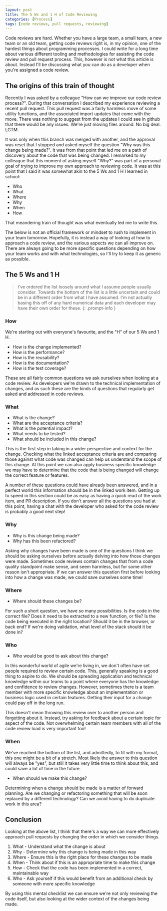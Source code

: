 ```yaml
---
layout: post
title: The 5 Ws and 1 H of Code Reviewing
categories: [Process]
tags: [code reviews, pull requests, reviewing]
---
```


Code reviews are hard. Whether you have a large team, a small team, a new team or an old team, getting code reviews right is, in my opinion, one of the hardest things about programming processes. I could write for a long time about various different tooling and methodologies for assisting the code review and pull request process. This, however is not what this article is about. Instead I'll be discussing what you can do as a developer when you're assigned a code review.

## The origins of this train of thought

Recently I was asked by a colleague "How can we improve our code review process?". During that conversation I described my experience reviewing a recent pull request. This pull request was a fairly harmless move of some utility functions, and the associated import updates that come with the move. There was nothing to suggest from the updates I could see in github that there would be any issues. We're just moving files around. No big deal. LGTM.

It was only when this branch was merged with another, and the approval was reset that I stopped and asked myself the question "Why was this change being made?". It was from that point that led me on a path of discovery about the code that was being changed. I remarked to my colleague that this moment of asking myself "Why?" was part of a personal goal of trying to improve my own approach to reviewing code. It was at this point that I said it was somewhat akin to the 5 Ws and 1 H I learned in school:

- Who
- What
- Where
- Why
- When
- How

That meandering train of thought was what eventually led me to write this.

The below is not an official framework or mindset to rush to implement in your team tomorrow. Hopefully, it is instead a way of looking at how to approach a code review, and the various aspects we can all improve on. There are always going to be more specific questions depending on how your team works and with what technologies, so I'll try to keep it as generic as possible.

## The 5 Ws and 1 H

> I've ordered the list loosely around what I assume people usually consider. Towards the bottom of the list is a little uncertain and could be in a different order from what I have assumed. I'm not actually basing this off of any hard numerical data and each developer may have their own order for these.
{: .prompt-info }

### How

We're starting out with everyone's favourite, and the "H" of our 5 Ws and 1 H.

- How is the change implemented?
- How is the performance?
- How is the reusability?
- How is the documentation?
- How is the test coverage?

These are all fairly common questions we ask ourselves when looking at a code review. As developers we're drawn to the technical implementation of changes, and as such these are the kinds of questions that regularly get asked and addressed in code reviews.

### What

- What is the change?
- What are the acceptance criteria?
- What is the potential impact?
- What needs to be tested?
- What should be included in this change?

This is the first step in taking in a wider perspective and context for the change. Checking what the linked acceptance criteria are and comparing those against what code was changed can help us understand the scope of this change. At this point we can also apply business specific knowledge we may have to determine that the code that is being changed will change the correct feature or features.

A number of these questions could have already been answered, and in a perfect world this information should be in the linked work item. Getting up to speed in this section could be as easy as having a quick read of the work item, and PR description. If you don't answer all the questions you had at this point, having a chat with the developer who asked for the code review is probably a good next step!

### Why

- Why is this change being made?
- Why has this been refactored?

Asking why changes have been made is one of the questions I think we should be asking ourselves before actually delving into how those changes were made. Sometimes code reviews contain changes that from a code quality standpoint make sense, and seem harmless, but for some other reason isn't appropriate. If we can answer this question first before looking into how a change was made, we could save ourselves some time!

### Where

- Where should these changes be?

For such a short question, we have so many possibilities. Is the code in the correct file? Does it need to be extracted to a new function, or file? Is the code being executed in the right location? Should it be in the browser, or back end? If we're doing validation, what level of the stack should it be done in?

### Who

- Who would be good to ask about this change?

In this wonderful world of agile we're living in, we don't often have set people required to review certain code. This, generally speaking is a good thing to aspire to do. We should be spreading application and technical knowledge within our teams to a point where everyone has the knowledge and confidence to review changes. However, sometimes there is a team member with more specific knowledge about an implementation or business logic used in certain features. Getting their input for a change could pay off in the long run.

This doesn't mean throwing this review over to another person and forgetting about it. Instead, try asking for feedback about a certain topic for aspect of the code. Not overwhelming certain team members with all of the code review load is very important too!

### When

We've reached the bottom of the list, and admittedly, to fit with my format, this one might be a bit of a stretch. Most likely the answer to this question will always be "yes", but still it takes very little time to think about this, and could save a lot of time in the future.

- When should we make this change?

Determining when a change should be made is a matter of forward planning. Are we changing or refactoring something that will be soon replaced by a different technology? Can we avoid having to do duplicate work in this area?

## Conclusion

Looking at the above list, I think that there's a way we can more effectively approach pull requests by changing the order in which we consider things.

1. What - Understand what the change is about
1. Why - Determine why this change is being made in this way
1. Where - Ensure this is the right place for these changes to be made
1. When - Think about if this is an appropriate time to make this change
1. How - Check that the code has been implemented in a correct, maintainable way
1. Who - Ask yourself if this would benefit from an additional check by someone with more specific knowledge

By using this mental checklist we can ensure we're not only reviewing the code itself, but also looking at the wider context of the changes being made.

